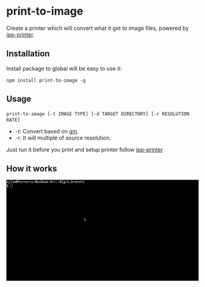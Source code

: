 # print-to-image

Create a printer which will convert what it get to image files, powered by [ipp-printer](https://github.com/watson/ipp-printer).

## Installation

Install package to global will be easy to use it:

```
npm install print-to-image -g 
```

## Usage

```
print-to-image [-t IMAGE TYPE] [-d TARGET DIRECTORY] [-r RESOLUTION RATE]
```

* -t: Convert based on [gm](https://github.com/aheckmann/gm).
* -r: It will multiple of source resolution.

Just run it before you print and setup printer follow [ipp-printer](https://github.com/watson/ipp-printer)

## How it works

![print-to-image](https://raw.githubusercontent.com/Ferrari/print-to-image/master/print-to-image.gif)
